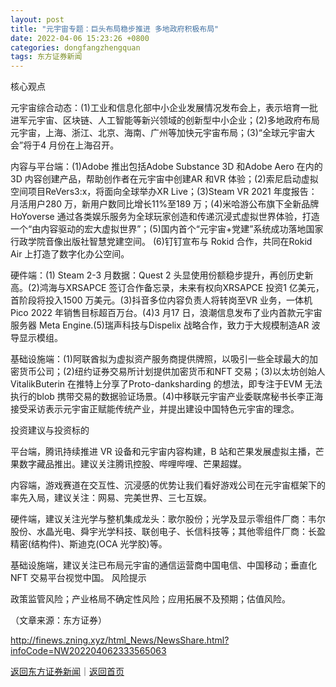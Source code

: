 ```yaml
---
layout: post
title: "元宇宙专题：巨头布局稳步推进 多地政府积极布局"
date: 2022-04-06 15:23:26 +0800
categories: dongfangzhengquan
tags: 东方证券新闻
---
```

<p>核心观点 </p>
 <p>元宇宙综合动态：(1)工业和信息化部中小企业发展情况发布会上，表示培育一批进军元宇宙、区块链、人工智能等新兴领域的创新型中小企业；(2)多地政府布局元宇宙，上海、浙江、北京、海南、广州等加快元宇宙布局；(3)“全球元宇宙大会”将于4 月份在上海召开。 </p>
 <p>内容与平台端：(1)Adobe 推出包括Adobe Substance 3D 和Adobe Aero 在内的3D 内容创建产品，帮助创作者在元宇宙中创建AR 和VR 体验；(2)索尼启动虚拟空间项目ReVers3:x，将面向全球举办XR Live；(3)Steam VR 2021 年度报告： 月活用户280 万，新用户数同比增长11%至189 万；(4)米哈游公布旗下全新品牌HoYoverse 通过各类娱乐服务为全球玩家创造和传递沉浸式虚拟世界体验，打造一个“由内容驱动的宏大虚拟世界”；(5)国内首个“元宇宙+党建”系统成功落地国家行政学院音像出版社智慧党建空间。 (6)钉钉宣布与 Rokid 合作，共同在Rokid Air 上打造了数字化办公空间。 </p>
 <p>硬件端：(1) Steam 2-3 月数据：Quest 2 头显使用份额稳步提升，再创历史新高。(2)鸿海与XRSAPCE 签订合作备忘录，未来有权向XRSAPCE 投资1 亿美元，首阶段将投入1500 万美元。(3)抖音多位内容负责人将转岗至VR 业务，一体机Pico 2022 年销售目标超百万台。(4)3 月17 日，浪潮信息发布了业内首款元宇宙服务器 Meta Engine.(5)瑞声科技与Dispelix 战略合作，致力于大规模制造AR 波导显示模组。 </p>
 <p>基础设施端：(1)阿联酋拟为虚拟资产服务商提供牌照，以吸引一些全球最大的加密货币公司；(2)纽约证券交易所计划提供加密货币和NFT 交易；(3)以太坊创始人VitalikButerin 在推特上分享了Proto-danksharding 的想法，即专注于EVM 无法执行的blob 携带交易的数据验证场景。(4)中移联元宇宙产业委联席秘书长李正海接受采访表示元宇宙正赋能传统产业，并提出建设中国特色元宇宙的理念。</p>
 <p>投资建议与投资标的 </p>
 <p>平台端，腾讯持续推进 VR 设备和元宇宙内容构建，B 站和芒果发展虚拟主播，芒果数字藏品推出。建议关注腾讯控股、哔哩哔哩、芒果超媒。 </p>
 <p>内容端，游戏赛道在交互性、沉浸感的优势让我们看好游戏公司在元宇宙框架下的率先入局，建议关注：网易、完美世界、三七互娱。 </p>
 <p>硬件端，建议关注光学与整机集成龙头：歌尔股份；光学及显示零组件厂商：韦尔股份、水晶光电、舜宇光学科技、联创电子、长信科技等；其他零组件厂商：长盈精密(结构件)、斯迪克(OCA 光学胶)等。 </p>
 <p>基础设施端，建议关注已布局元宇宙的通信运营商中国电信、中国移动；垂直化NFT 交易平台视觉中国。 风险提示 </p>
 <p>政策监管风险；产业格局不确定性风险；应用拓展不及预期；估值风险。</p><p class="em_media">（文章来源：东方证券）</p>

<http://finews.zning.xyz/html_News/NewsShare.html?infoCode=NW202204062333565063>

[返回东方证券新闻](//finews.withounder.com/category/dongfangzhengquan.html)｜[返回首页](//finews.withounder.com/)
